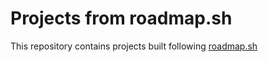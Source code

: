 # Projects from roadmap.sh 

This repository contains projects built following [roadmap.sh](https://roadmap.sh/)
